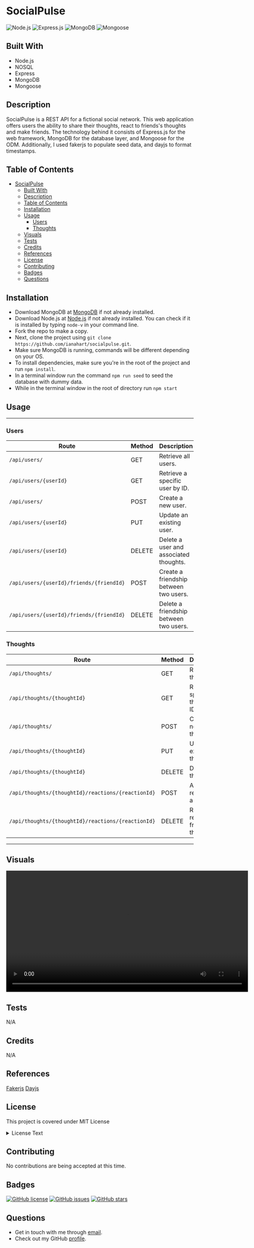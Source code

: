 # SocialPulse

![Node.js](https://camo.githubusercontent.com/85cba226a1290d078f1a437aa87cb872a5bdb30037fa96b8afcddf163cd5b328/68747470733a2f2f696d672e736869656c64732e696f2f7374617469632f76313f7374796c653d666f722d7468652d6261646765266d6573736167653d4e6f64652e6a7326636f6c6f723d333339393333266c6f676f3d4e6f64652e6a73266c6f676f436f6c6f723d464646464646266c6162656c3d)
![Express.js](https://camo.githubusercontent.com/dd688eaaa262ca0022a159962f55bfd35cababef5df983fb2b3c136e62256b5e/68747470733a2f2f696d672e736869656c64732e696f2f7374617469632f76313f7374796c653d666f722d7468652d6261646765266d6573736167653d4578707265737326636f6c6f723d303030303030266c6f676f3d45787072657373266c6f676f436f6c6f723d464646464646266c6162656c3d)
![MongoDB](https://camo.githubusercontent.com/57336fa2867efa094d65d48d3122413cf1aca60e77c77ebad92705a98d29f249/68747470733a2f2f696d672e736869656c64732e696f2f7374617469632f76313f7374796c653d666f722d7468652d6261646765266d6573736167653d4d6f6e676f444226636f6c6f723d343741323438266c6f676f3d4d6f6e676f4442266c6f676f436f6c6f723d464646464646266c6162656c3d)
![Mongoose](https://camo.githubusercontent.com/526fab277c42e1279d7d5e9b8aa9e959c07e7e58acdf64878127eff498863366/68747470733a2f2f696d672e736869656c64732e696f2f7374617469632f76313f7374796c653d666f722d7468652d6261646765266d6573736167653d4d6f6e676f6f736526636f6c6f723d383830303030266c6f676f3d4d6f6e676f6f7365266c6f676f436f6c6f723d464646464646266c6162656c3d)

## Built With

- Node.js
- NOSQL
- Express
- MongoDB
- Mongoose

## Description

SocialPulse is a REST API for a fictional social network. This web application offers users the ability to share their thoughts, react to friends's thoughts and make friends. The technology behind it consists of Express.js for the web framework, MongoDB for the database layer, and Mongoose for the ODM. Additionally, I used fakerjs to populate seed data, and dayjs to format timestamps.

## Table of Contents

- [SocialPulse](#socialpulse)
  - [Built With](#built-with)
  - [Description](#description)
  - [Table of Contents](#table-of-contents)
  - [Installation](#installation)
  - [Usage](#usage)
    - [Users](#users)
    - [Thoughts](#thoughts)
  - [Visuals](#visuals)
  - [Tests](#tests)
  - [Credits](#credits)
  - [References](#references)
  - [License](#license)
  - [Contributing](#contributing)
  - [Badges](#badges)
  - [Questions](#questions)

## Installation

- Download MongoDB at [MongoDB](https://www.mongodb.com/) if not already installed.
- Download Node.js at [Node.js](https://nodejs.org/en) if not already installed. You can check if it is installed by typing `node-v` in your command line.
- Fork the repo to make a copy.
- Next, clone the project using `git clone https://github.com/ianahart/socialpulse.git`.
- Make sure MongoDB is running, commands will be different depending on your OS.
- To install dependencies, make sure you're in the root of the project and run `npm install`.
- In a terminal window run the command `npm run seed` to seed the database with dummy data.
- While in the terminal window in the root of directory run `npm start`

## Usage

---

### Users

| Route                                    | Method | Description                            |
| ---------------------------------------- | ------ | -------------------------------------- |
| `/api/users/`                            | GET    | Retrieve all users.                    |
| `/api/users/{userId}`                    | GET    | Retrieve a specific user by ID.        |
| `/api/users/`                            | POST   | Create a new user.                     |
| `/api/users/{userId}`                    | PUT    | Update an existing user.               |
| `/api/users/{userId}`                    | DELETE | Delete a user and associated thoughts. |
| `/api/users/{userId}/friends/{friendId}` | POST   | Create a friendship between two users. |
| `/api/users/{userId}/friends/{friendId}` | DELETE | Delete a friendship between two users. |

### Thoughts

| Route                                              | Method | Description                        |
| -------------------------------------------------- | ------ | ---------------------------------- |
| `/api/thoughts/`                                   | GET    | Retrieve all thoughts.             |
| `/api/thoughts/{thoughtId}`                        | GET    | Retrieve a specific thought by ID. |
| `/api/thoughts/`                                   | POST   | Create a new thought.              |
| `/api/thoughts/{thoughtId}`                        | PUT    | Update an existing thought.        |
| `/api/thoughts/{thoughtId}`                        | DELETE | Delete a thought.                  |
| `/api/thoughts/{thoughtId}/reactions/{reactionId}` | POST   | Add a reaction to a thought.       |
| `/api/thoughts/{thoughtId}/reactions/{reactionId}` | DELETE | Remove a reaction from a thought.  |

---

## Visuals

<div>
  <video src="https://github.com/ianahart/socialpulse/assets/29121238/9a24f019-b94e-4b89-b538-829d314a229d" width="650" controls type="video/mp4" />
</div>

## Tests

N/A

## Credits

N/A

## References

[Fakerjs](https://fakerjs.dev/)
[Dayjs](https://day.js.org/)

## License

This project is covered under MIT License

<details>
  <summary>
    License Text
  </summary>

```

Copyright (c) 2024  Ian Hart

Permission is hereby granted, free of charge, to any person obtaining a copy
of this software and associated documentation files (the "Software"), to deal
in the Software without restriction, including without limitation the rights
to use, copy, modify, merge, publish, distribute, sublicense, and/or sell
copies of the Software, and to permit persons to whom the Software is
furnished to do so, subject to the following conditions:

The above copyright notice and this permission notice shall be included in all
copies or substantial portions of the Software.

THE SOFTWARE IS PROVIDED "AS IS", WITHOUT WARRANTY OF ANY KIND, EXPRESS OR
IMPLIED, INCLUDING BUT NOT LIMITED TO THE WARRANTIES OF MERCHANTABILITY,
FITNESS FOR A PARTICULAR PURPOSE AND NONINFRINGEMENT. IN NO EVENT SHALL THE
AUTHORS OR COPYRIGHT HOLDERS BE LIABLE FOR ANY CLAIM, DAMAGES OR OTHER
LIABILITY, WHETHER IN AN ACTION OF CONTRACT, TORT OR OTHERWISE, ARISING FROM,
OUT OF OR IN CONNECTION WITH THE SOFTWARE OR THE USE OR OTHER DEALINGS IN THE
SOFTWARE.

```

</details>

## Contributing

No contributions are being accepted at this time.

## Badges

[![GitHub license](https://img.shields.io/github/license/ianahart/socialpulse)](https://github.com/ianahart/socialpulse/blob/main/LICENSE)
[![GitHub issues](https://img.shields.io/github/issues/ianahart/socialpulse)](https://github.com/ianahart/socialpulse/issues)
[![GitHub stars](https://img.shields.io/github/stars/ianahart/socialpulse)](https://github.com/ianahart/socialpulse/stargazers)

## Questions

- Get in touch with me through [email](mailto:ianalexhart@gmail.com).
- Check out my GitHub [profile](https://github.com/ianahart).
